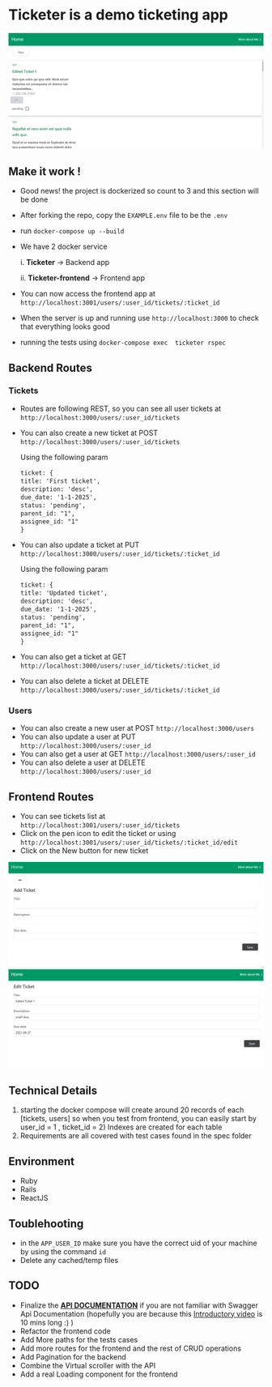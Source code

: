 # Ticketer is a demo ticketing app

![1.png](1.png)
## Make it work !

* Good news! the project is dockerized so count to 3 and this section will be done
* After forking the repo, copy the `EXAMPLE.env` file to be the `.env`
* run `docker-compose up --build`
* We have 2 docker service

    i. **Ticketer** -> Backend app

    ii. **Ticketer-frontend** -> Frontend app
* You can now access the frontend app at `http://localhost:3001/users/:user_id/tickets/:ticket_id`
* When the server is up and running use `http://localhost:3000` to check that everything looks good

* running the tests using `docker-compose exec  ticketer rspec`



## Backend Routes
### Tickets
* Routes are following REST, so you can see all user tickets at `http://localhost:3000/users/:user_id/tickets`
* You can also create a new ticket at POST `http://localhost:3000/users/:user_id/tickets`

    Using the following param
    ```
    ticket: {
    title: 'First ticket',
    description: 'desc',
    due_date: '1-1-2025',
    status: 'pending',
    parent_id: "1",
    assignee_id: "1"
    }
    ```
* You can also update a ticket at PUT `http://localhost:3000/users/:user_id/tickets/:ticket_id`

    Using the following param
    ```
    ticket: {
    title: 'Updated ticket',
    description: 'desc',
    due_date: '1-1-2025',
    status: 'pending',
    parent_id: "1",
    assignee_id: "1"
    }
    ```
* You can also get a ticket at GET `http://localhost:3000/users/:user_id/tickets/:ticket_id`
* You can also delete a ticket at DELETE `http://localhost:3000/users/:user_id/tickets/:ticket_id`

### Users

* You can also create a new user at POST `http://localhost:3000/users`
* You can also update a user at PUT `http://localhost:3000/users/:user_id`
* You can also get a user at GET `http://localhost:3000/users/:user_id`
* You can also delete a user at DELETE `http://localhost:3000/users/:user_id`
## Frontend Routes

* You can see tickets list at `http://localhost:3001/users/:user_id/tickets`
* Click on the pen icon to edit the ticket or using `http://localhost:3001/users/:user_id/tickets/:ticket_id/edit` 
* Click on the New button for new ticket

![2.png](2.png)
![e.png](e.png)

## Technical Details 

1) starting the docker compose will create around 20 records of each [tickets, users] so when you test from frontend, you can easily start by user_id = 1 , ticket_id = 2) Indexes are created for each table
3) Requirements are all covered with test cases found in the spec folder

## Environment

* Ruby
* Rails
* ReactJS

## Toublehooting

* in the `APP_USER_ID` make sure you have the correct uid of your machine by using the command `id`
* Delete any cached/temp files
## TODO

* Finalize the [**API DOCUMENTATION**](http://localhost:3000/api-docs) if you are not familiar with Swagger Api Documentation (hopefully you are because this [Introductory video](https://www.youtube.com/watch?v=7MS1Z_1c5CU) is 10 mins long :) )
* Refactor the frontend code
* Add More paths for the tests cases
* Add more routes for the frontend and the rest of CRUD operations
* Add Pagination for the backend
* Combine the Virtual scroller with the API
* Add a real Loading component for the frontend
